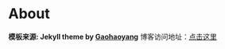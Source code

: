 # About

**模板来源:  Jekyll theme by [Gaohaoyang](https://github.com/Gaohaoyang/gaohaoyang.github.io)**
博客访问地址：[点击这里](http://gaohaoyang.github.io)
<!--

## 被引用信息

使用了我的模板并写明来源的人：   

* [dreamholy](http://dreamholy.github.io/)

没有注明来源的人：

* [yangshuailing](http://yangshuailing.github.io/com/)
* [huapu728](http://huapu728.github.io/)
* [greatbuger](http://greatbuger.github.io/) 


-->


